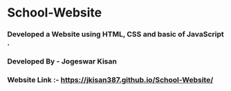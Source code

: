 # School-Website
 
### Developed a Website using HTML, CSS and basic of JavaScript .

### Developed By - Jogeswar Kisan

### Website Link :- https://jkisan387.github.io/School-Website/

